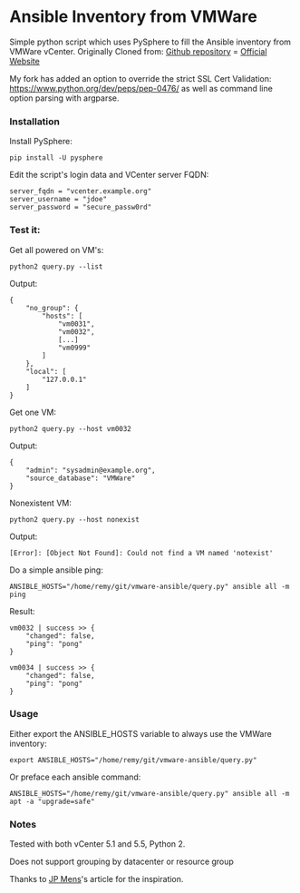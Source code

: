 # Ansible Inventory from VMWare

Simple python script which uses PySphere to fill the Ansible inventory from VMWare vCenter.
Originally Cloned from: [Github repository](https://github.com/RaymiiOrg/ansible-vmware)  =
[Official Website](https://raymii.org/s/software/Ansible__Dynamic_Inventory_From_VMware_vCenter.html)

My fork has added an option to override the strict SSL Cert Validation:
https://www.python.org/dev/peps/pep-0476/ as well as command line option parsing
with argparse.

### Installation

Install PySphere:

	pip install -U pysphere

Edit the script's login data and VCenter server FQDN:

	server_fqdn = "vcenter.example.org"
	server_username = "jdoe"
	server_password = "secure_passw0rd"


### Test it:

Get all powered on VM's:

	python2 query.py --list

Output:

	{
	    "no_group": {
	        "hosts": [
	            "vm0031",
	            "vm0032",
	            [...]
	            "vm0999"
	        ]
	    },
	    "local": [
	        "127.0.0.1"
	    ]
	}

Get one VM:

	python2 query.py --host vm0032

Output:

	{
	    "admin": "sysadmin@example.org",
	    "source_database": "VMWare"
	}

Nonexistent VM:

	python2 query.py --host nonexist

Output:

	[Error]: [Object Not Found]: Could not find a VM named 'notexist'

Do a simple ansible ping:

	ANSIBLE_HOSTS="/home/remy/git/vmware-ansible/query.py" ansible all -m ping

Result:

	vm0032 | success >> {
	    "changed": false,
	    "ping": "pong"
	}

	vm0034 | success >> {
	    "changed": false,
	    "ping": "pong"
	}

### Usage

Either export the ANSIBLE_HOSTS variable to always use the VMWare inventory:

	export ANSIBLE_HOSTS="/home/remy/git/vmware-ansible/query.py"

Or preface each ansible command:

	ANSIBLE_HOSTS="/home/remy/git/vmware-ansible/query.py" ansible all -m apt -a "upgrade=safe"

### Notes

Tested with both vCenter 5.1 and 5.5, Python 2.  

Does not support grouping by datacenter or resource group

Thanks to [JP Mens](http://jpmens.net/2013/06/18/adapting-inventory-for-ansible/)'s article for the inspiration.
